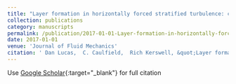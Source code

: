 ```yaml
---
title: "Layer formation in horizontally forced stratified turbulence: connecting exact coherent structures to linear instabilities"
collection: publications
category: manuscripts
permalink: /publication/2017-01-01-Layer-formation-in-horizontally-forced-stratified-turbulence-connecting-exact-coherent-structures-to-linear-instabilities
date: 2017-01-01
venue: 'Journal of Fluid Mechanics'
citation: ' Dan Lucas,  C. Caulfield,  Rich Kerswell, &quot;Layer formation in horizontally forced stratified turbulence: connecting exact coherent structures to linear instabilities.&quot; Journal of Fluid Mechanics, 2017.'
---
```

Use [Google Scholar](https://scholar.google.com/scholar?q=Layer+formation+in+horizontally+forced+stratified+turbulence:+connecting+exact+coherent+structures+to+linear+instabilities){:target="_blank"} for full citation
